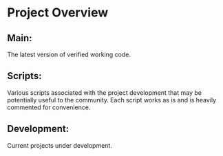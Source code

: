 # Project Overview

## Main:
The latest version of verified working code.

## Scripts:
Various scripts associated with the project development that may be potentially useful to the community. 
Each script works as is and is heavily commented for convenience. 

## Development:
Current projects under development.
